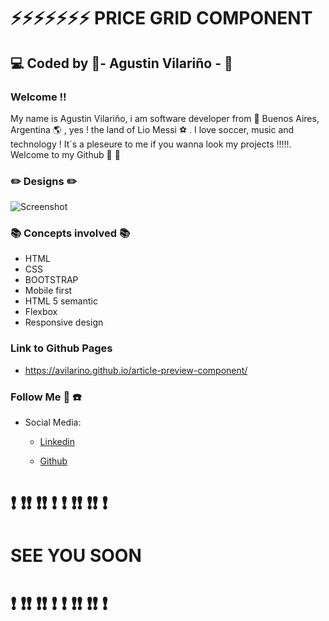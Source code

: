 # :zap::zap::zap::zap::zap::zap::zap: PRICE GRID COMPONENT
## :computer: Coded by :saxophone:-   Agustin Vilariño -  :saxophone:

### Welcome !!
My name is Agustin Vilariño, i am software developer from :pushpin: Buenos Aires, Argentina :earth_americas: , yes ! the land of Lio Messi :soccer: .
I love soccer, music and technology ! It´s a pleseure to me if you wanna look my projects !!!!!.
Welcome to my Github  :wave: :wave:

### :pencil2: Designs :pencil2:

![Screenshot](https://raw.githubusercontent.com/avilarino/price-grid-component/master/assets/design/mobile-design.jpg)


### :books: Concepts involved :books:

* HTML
* CSS
* BOOTSTRAP
* Mobile first
* HTML 5 semantic
* Flexbox
* Responsive design


### Link to Github Pages
 * https://avilarino.github.io/article-preview-component/


### Follow Me :raised_hands: :telephone:  



* Social Media: 
  * [Linkedin](https://www.linkedin.com/in/agust%C3%ADn-vilari%C3%B1o-17914564/)

  * [Github](https://github.com/avilarino)


#  ❗ :exclamation:❗ :exclamation:❗ :exclamation:  ❗ :exclamation:❗ :exclamation:❗ :exclamation: 
# SEE YOU SOON
#  ❗ :exclamation:❗ :exclamation:❗ :exclamation:   ❗ :exclamation:❗ :exclamation:❗ :exclamation: 






